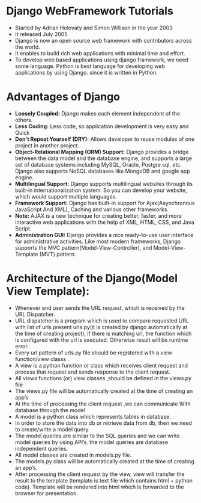 # Django WebFramework Tutorials
- Started by Adrian Holovaty and Simon Willison in the year 2003
- It released July 2005
- Django is now an open source web framework with contributors across the world.
- It enables to build rich web applications with minimal time and effort.
- To develop web based applications using django framework, we need some language. Python is best language for developing web applications by using Django. since it is written in Python.
# Advantages of Django
- **Loosely Coupled:** Django makes each element independent of the others.
- **Less Coding:** Less code, so application development is very easy and Quick
- **Don't Repeat Yourself (DRY):** Allows developer to reuse modules of one project in another project.
- **Object-Relational Mapping (ORM) Support:** Django provides a bridge between the data model and the database engine, and supports a large set of database systems including MySQL, Oracle, Postgre sql, etc. Django also supports NoSQL databases like MongoDB and google app engine.
- **Multilingual Support:** Django supports multilingual websites through its built-in internationalization system. So you can develop your website, which would support multiple languages.
- **Framework Support:** Django has built-in support for Ajax(Asynchronous JavaScript And XML), Caching and various other frameworks.
- **Note:** AJAX is a new technique for creating better, faster, and more interactive web applications with the help of XML, HTML, CSS, and Java Script.
- **Administration GUI:** Django provides a nice ready-to-use user interface for administrative activities. Like most modern frameworks, Django supports the MVC pattern(Model-View-Controller), and Model-View-Template (MVT) pattern.
# Architecture of the Django(Model View Template):
- Whenever end user sends the URL request, which is received by the URL Dispatcher.
- URL dispatcher is a program which is used to compare requested URL with list of urls present urls.py(it is created by django automatically at the time of creating project), 
if there is matching url, the function which is configured with the url is executed. Otherwise result will be runtime error.
- Every url pattern of urls.py file should be registered with a view function/view classs .
-  A view is a python function or class which receives client request and process that request and sends response to the client request.
- All views functions (or) view classes ,should be defined in the views.py file
-  The views.py file will be automatically created at the time of creating an app’s
- At the time of processing the client request ,we can communicate With database through the model
- A model is a python class which represents tables in database.
- In order to store the data into db or retrieve data from db, then we need to create/write a model query.
- The model queries are similar to the SQL queries and we can write model queries by using API’s. the model queries are database independent queries.
- All model classes are created in models.py file.
- The models.py class will be automatically created at the time of creating an app’s.
- After processing the client request by the view, view will transfer the result to the template (template is text file which contains html + python code). Template will be
rendered into html which is forwarded to the browser for presentation.


